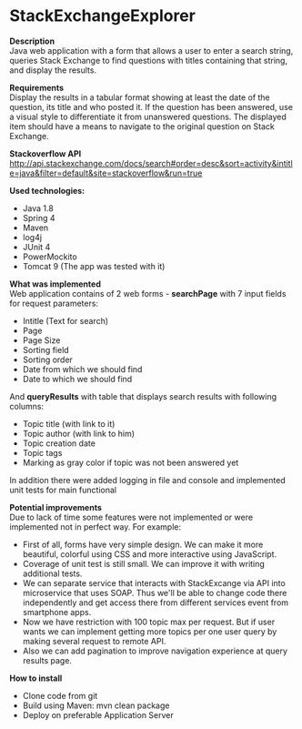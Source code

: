 # StackExchangeExplorer

<b>Description</b> <br>
Java web application with a form that allows a user to enter a search string, queries Stack Exchange to find questions with titles containing that string, and display the results.

<b>Requirements</b> <br>
Display the results in a tabular format showing at least the date of the question, its title and who posted it.
If the question has been answered, use a visual style to differentiate it from unanswered questions.
The displayed item should have a means to navigate to the original question on Stack Exchange.

<b>Stackoverflow API</b> <br>
http://api.stackexchange.com/docs/search#order=desc&sort=activity&intitle=java&filter=default&site=stackoverflow&run=true

<b>Used technologies:</b>
* Java 1.8
* Spring 4
* Maven
* log4j
* JUnit 4
* PowerMockito
* Tomcat 9 (The app was tested with it)

<b>What was implemented</b> <br>
Web application contains of 2 web forms - <b>searchPage</b> with 7 input fields for request parameters:
* Intitle (Text for search)
* Page
* Page Size
* Sorting field
* Sorting order
* Date from which we should find
* Date to which we should find


And <b>queryResults</b> with table that displays search results with following columns:
* Topic title (with link to it)
* Topic author (with link to him)
* Topic creation date
* Topic tags
* Marking as gray color if topic was not been answered yet

In addition there were added logging in file and console and implemented unit tests for main functional

<b>Potential improvements</b><br>
Due to lack of time some features were not implemented or were implemented not in perfect way. For example:
* First of all, forms have very simple design. We can make it more beautiful, colorful using CSS and more interactive using JavaScript.
* Coverage of unit test is still small. We can improve it with writing additional tests.
* We can separate service that interacts with StackExcange via API into microservice that uses SOAP. Thus we'll be able to change code there independently and get access there from different services event from smartphone apps.
* Now we have restriction with 100 topic max per request. But if user wants we can implement getting more topics per one user query by making several request to remote API.
* Also we can add pagination to improve navigation experience at query results page.

<b>How to install</b>
* Clone code from git
* Build using Maven: mvn clean package
* Deploy on preferable Application Server
